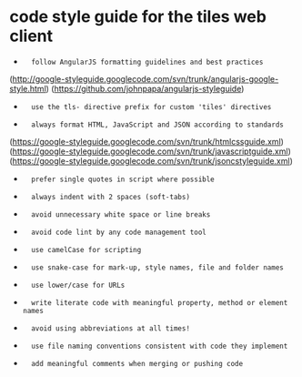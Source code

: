 # code style guide for the tiles web client



-		follow AngularJS formatting guidelines and best practices

(http://google-styleguide.googlecode.com/svn/trunk/angularjs-google-style.html)
(https://github.com/johnpapa/angularjs-styleguide)


-		use the tls- directive prefix for custom 'tiles' directives


-		always format HTML, JavaScript and JSON according to standards

(https://google-styleguide.googlecode.com/svn/trunk/htmlcssguide.xml)
(https://google-styleguide.googlecode.com/svn/trunk/javascriptguide.xml)
(https://google-styleguide.googlecode.com/svn/trunk/jsoncstyleguide.xml)


-		prefer single quotes in script where possible


-		always indent with 2 spaces (soft-tabs)


-		avoid unnecessary white space or line breaks


-		avoid code lint by any code management tool


-		use camelCase for scripting


-		use snake-case for mark-up, style names, file and folder names


-		use lower/case for URLs


-		write literate code with meaningful property, method or element names


-		avoid using abbreviations at all times!       


-		use file naming conventions consistent with code they implement


-		add meaningful comments when merging or pushing code








